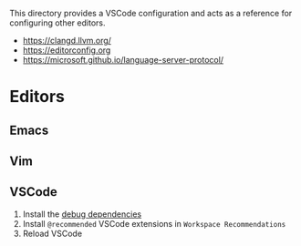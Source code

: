 This directory provides a VSCode configuration and acts as a reference for configuring other editors.

-   https://clangd.llvm.org/
-   https://editorconfig.org
-   https://microsoft.github.io/language-server-protocol/

# Editors

## Emacs

## Vim

## VSCode

1. Install the [debug dependencies](../README.md#debug)
2. Install `@recommended` VSCode extensions in `Workspace Recommendations`
3. Reload VSCode
